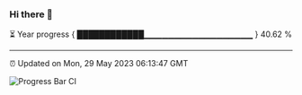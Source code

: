 ### Hi there 👋

⏳ Year progress { ████████████▁▁▁▁▁▁▁▁▁▁▁▁▁▁▁▁▁▁ } 40.62 %

---

⏰ Updated on Mon, 29 May 2023 06:13:47 GMT

![Progress Bar CI](https://github.com/liununu/liununu/workflows/Progress%20Bar%20CI/badge.svg)
